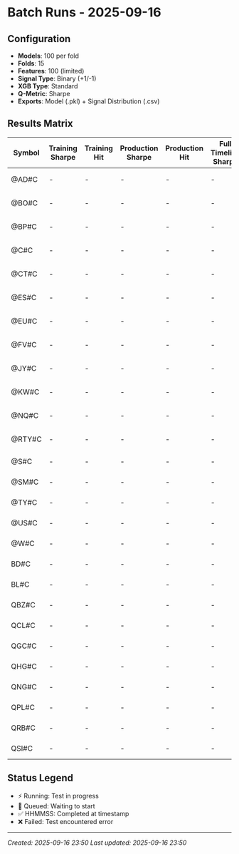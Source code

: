 # Batch Runs - 2025-09-16

## Configuration
- **Models**: 100 per fold
- **Folds**: 15
- **Features**: 100 (limited)
- **Signal Type**: Binary (+1/-1)
- **XGB Type**: Standard
- **Q-Metric**: Sharpe
- **Exports**: Model (.pkl) + Signal Distribution (.csv)

## Results Matrix

| Symbol | Training Sharpe | Training Hit | Production Sharpe | Production Hit | Full Timeline Sharpe | Full Timeline Hit | Test Status |
|--------|-----------------|--------------|-------------------|----------------|----------------------|-------------------|-------------|
| @AD#C  | -              | -            | -                 | -              | -                    | -                 | ⚡ Running   |
| @BO#C  | -              | -            | -                 | -              | -                    | -                 | ⚡ Running   |
| @BP#C  | -              | -            | -                 | -              | -                    | -                 | ⚡ Running   |
| @C#C   | -              | -            | -                 | -              | -                    | -                 | ⚡ Running   |
| @CT#C  | -              | -            | -                 | -              | -                    | -                 | ⚡ Running   |
| @ES#C  | -              | -            | -                 | -              | -                    | -                 | ⚡ Running   |
| @EU#C  | -              | -            | -                 | -              | -                    | -                 | ⚡ Running   |
| @FV#C  | -              | -            | -                 | -              | -                    | -                 | ⚡ Running   |
| @JY#C  | -              | -            | -                 | -              | -                    | -                 | ⚡ Running   |
| @KW#C  | -              | -            | -                 | -              | -                    | -                 | ⚡ Running   |
| @NQ#C  | -              | -            | -                 | -              | -                    | -                 | ⚡ Running   |
| @RTY#C | -              | -            | -                 | -              | -                    | -                 | ⚡ Running   |
| @S#C   | -              | -            | -                 | -              | -                    | -                 | 🔄 Queued    |
| @SM#C  | -              | -            | -                 | -              | -                    | -                 | 🔄 Queued    |
| @TY#C  | -              | -            | -                 | -              | -                    | -                 | 🔄 Queued    |
| @US#C  | -              | -            | -                 | -              | -                    | -                 | 🔄 Queued    |
| @W#C   | -              | -            | -                 | -              | -                    | -                 | 🔄 Queued    |
| BD#C   | -              | -            | -                 | -              | -                    | -                 | 🔄 Queued    |
| BL#C   | -              | -            | -                 | -              | -                    | -                 | 🔄 Queued    |
| QBZ#C  | -              | -            | -                 | -              | -                    | -                 | 🔄 Queued    |
| QCL#C  | -              | -            | -                 | -              | -                    | -                 | 🔄 Queued    |
| QGC#C  | -              | -            | -                 | -              | -                    | -                 | 🔄 Queued    |
| QHG#C  | -              | -            | -                 | -              | -                    | -                 | 🔄 Queued    |
| QNG#C  | -              | -            | -                 | -              | -                    | -                 | 🔄 Queued    |
| QPL#C  | -              | -            | -                 | -              | -                    | -                 | 🔄 Queued    |
| QRB#C  | -              | -            | -                 | -              | -                    | -                 | 🔄 Queued    |
| QSI#C  | -              | -            | -                 | -              | -                    | -                 | 🔄 Queued    |

## Status Legend
- ⚡ Running: Test in progress
- 🔄 Queued: Waiting to start
- ✅ HHMMSS: Completed at timestamp
- ❌ Failed: Test encountered error

---
*Created: 2025-09-16 23:50*
*Last updated: 2025-09-16 23:50*